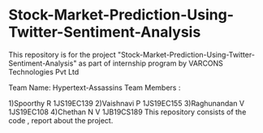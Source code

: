 # Stock-Market-Prediction-Using-Twitter-Sentiment-Analysis
This repository is for the project "Stock-Market-Prediction-Using-Twitter-Sentiment-Analysis" as part of internship program by VARCONS Technologies Pvt Ltd

Team Name: Hypertext-Assassins Team Members :

1)Spoorthy R   1JS19EC139
2)Vaishnavi P   1JS19EC155
3)Raghunandan V   1JS19EC108
4)Chethan N V   1JB19CS189
This repository consists of the code , report about the project.
